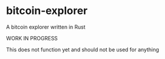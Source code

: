 # bitcoin-explorer
A bitcoin explorer written in Rust

WORK IN PROGRESS

This does not function yet and should not be used for anything
